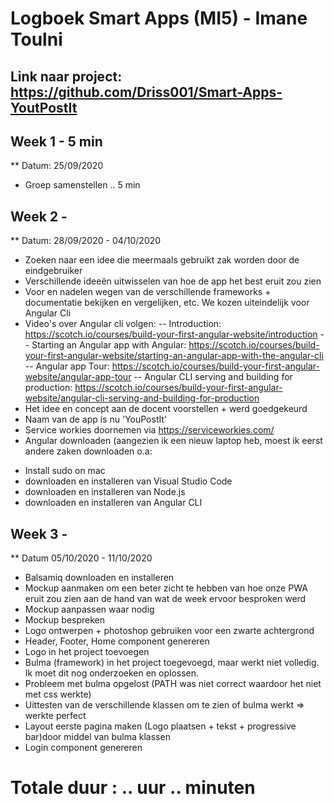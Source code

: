 # Logboek Smart Apps (MI5) - Imane Toulni
## Link naar project: https://github.com/Driss001/Smart-Apps-YoutPostIt

## Week 1 - 5 min 
** Datum: 25/09/2020
* Groep samenstellen .. 5 min 

## Week 2 - 
** Datum: 28/09/2020 - 04/10/2020
* Zoeken naar een idee die meermaals gebruikt zak worden door de eindgebruiker
* Verschillende ideeën uitwisselen van hoe de app het best eruit zou zien
* Voor en nadelen wegen van de verschillende frameworks + documentatie bekijken en vergelijken, etc. We kozen uiteindelijk voor Angular Cli 
* Video's over Angular cli volgen: 
-- Introduction: https://scotch.io/courses/build-your-first-angular-website/introduction
-- Starting an Angular app with Angular: https://scotch.io/courses/build-your-first-angular-website/starting-an-angular-app-with-the-angular-cli
-- Angular app Tour: https://scotch.io/courses/build-your-first-angular-website/angular-app-tour
-- Angular CLI serving and building for production: https://scotch.io/courses/build-your-first-angular-website/angular-cli-serving-and-building-for-production
* Het idee en concept aan de docent voorstellen + werd goedgekeurd 
* Naam van de app is nu 'YouPostIt'
* Service workies doornemen via  https://serviceworkies.com/
* Angular downloaden (aangezien ik een nieuw laptop heb, moest ik eerst andere zaken downloaden o.a:
- Install sudo on mac
- downloaden en installeren van Visual Studio Code
- downloaden en installeren van Node.js
- downloaden en installeren van Angular CLI

## Week 3 - 
** Datum 05/10/2020 - 11/10/2020
* Balsamiq downloaden en installeren 
* Mockup aanmaken om een beter zicht te hebben van hoe onze PWA eruit zou zien aan de hand van wat de week ervoor besproken werd
* Mockup aanpassen waar nodig
* Mockup bespreken
* Logo ontwerpen + photoshop gebruiken voor een zwarte achtergrond 
* Header, Footer, Home component genereren 
* Logo in het project toevoegen 
* Bulma (framework) in het project toegevoegd, maar werkt niet volledig. Ik moet dit nog onderzoeken en oplossen.
* Probleem met bulma opgelost (PATH was niet correct waardoor het niet met css werkte) 
* Uittesten van de verschillende klassen om te zien of bulma werkt => werkte perfect
* Layout eerste pagina maken (Logo plaatsen + tekst + progressive bar)door middel van bulma klassen 
* Login component genereren 

# Totale duur : .. uur .. minuten
